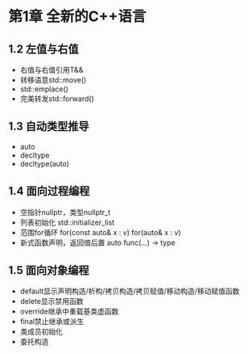 # 第1章 全新的C++语言
## 1.2 左值与右值
+ 右值与右值引用T&& 
+ 转移语意std::move()
+ std::emplace()
+ 完美转发std::forward()

## 1.3 自动类型推导
+ auto
+ decltype
+ decltype(auto)

## 1.4 面向过程编程
+ 空指针nullptr，类型nullptr_t
+ 列表初始化 std::initializer_list
+ 范围for循环 for(const auto& x : v)  for(auto& x : v)
+ 新式函数声明，返回值后置 auto func(...) -> type

## 1.5 面向对象编程
+ default显示声明构造/析构/拷贝构造/拷贝赋值/移动构造/移动赋值函数
+ delete显示禁用函数
+ override继承中重载基类虚函数
+ final禁止继承或派生
+ 类成员初始化
+ 委托构造